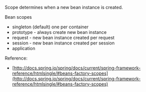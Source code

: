 Scope determines when a new bean instance is created.


Bean scopes
- singleton (default) one per container
- prototype - always create new bean instance
- request - new bean instance created per request
- session - new bean instance created per session
- application

Reference:
- [http://docs.spring.io/spring/docs/current/spring-framework-reference/htmlsingle/#beans-factory-scopes](http://docs.spring.io/spring/docs/current/spring-framework-reference/htmlsingle/#beans-factory-scopes)